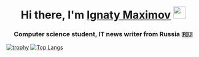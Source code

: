 <h1 align="center">Hi there, I'm <a href="#" target="_blank">Ignaty Maximov</a> 
<img src="https://github.com/blackcater/blackcater/raw/main/images/Hi.gif" height="32"/></h1>
<h3 align="center">Computer science student, IT news writer from Russia 🇷🇺</h3>

[![trophy](https://github-profile-trophy.vercel.app/?username=ignaty888)](https://github.com/ryo-ma/github-profile-trophy)
[![Top Langs](https://github-readme-stats.vercel.app/api/top-langs/?username=ignaty888)](https://github.com/anuraghazra/github-readme-stats)
